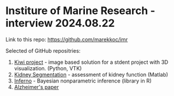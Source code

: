# Institure of Marine Research - interview 2024.08.22

Link to this repo: https://github.com/marekkoc/imr

Selected of GitHub repositries:

1. [Kiwi project](https://github.com/marekkoc/Kiwi2021) - image based solution for a stdent project with 3D visualization. (Python, VTK)
2. [Kidney Segmentation](https://github.com/MMIV-ML/KidneySegm/tree/master) - assessment of kidney function (Matlab)
3. [Inferno](https://github.com/pglpm/inferno) - Bayesian nonparametric inference (library in R)
4. [Alzheimer's paper](https://github.com/marekkoc/Vik_et_al_FAQ-predictor-of-AD_paper-source-code)
